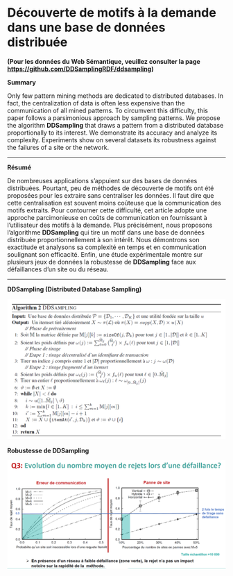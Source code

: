 # Découverte de motifs à la demande dans une base de données distribuée

**(Pour les données du Web Sémantique, veuillez consulter la page https://github.com/DDSamplingRDF/ddsampling)**

**Summary**

Only few pattern mining methods are dedicated to distributed databases. In fact, the centralization of data is often less expensive than the communication of all mined patterns. To circumvent this difficulty, this paper follows a parsimonious approach by sampling patterns. We propose the algorithm **DDSampling** that draws a pattern from a distributed database proportionally to its interest. We demonstrate its accuracy and analyze its complexity. Experiments show on several datasets its robustness against the failures of a site or the network.
****************************************************************************************

**Résumé**

De nombreuses applications s’appuient sur des bases de données distribuées. Pourtant, peu de méthodes de découverte de motifs ont été proposées pour les extraire sans centraliser les données. Il faut dire que cette centralisation est souvent moins coûteuse que la communication des motifs extraits. Pour contourner cette difficulté, cet article adopte une approche parcimonieuse en coûts de communication en fournissant à l’utilisateur des motifs à la demande. Plus précisément, nous proposons l’algorithme **DDSampling** qui tire un motif dans une base de données distribuée proportionnellement à son intérêt. Nous démontrons son exactitude et analysons sa complexité en temps et en communication soulignant son efficacité. Enfin, une étude expérimentale montre sur plusieurs jeux de données la robustesse de **DDSampling** face aux défaillances d’un site ou du réseau.
****************************************************************************************


**DDSampling (Distributed Database Sampling)**

![Alt text](https://github.com/DDSampling/DDSampling/blob/master/Dataset%20no%20splited/DDSampling.PNG?raw=true "Title")

**Robustesse de DDSampling**

![Alt text](https://github.com/DDSampling/DDSampling/blob/master/Dataset%20no%20splited/TRejet1.PNG?raw=true "Title")

